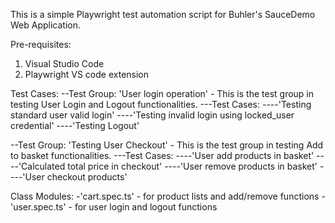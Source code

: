 This is a simple Playwright test automation script for Buhler's SauceDemo Web Application.

Pre-requisites:
1. Visual Studio Code
2. Playwright VS code extension

Test Cases:
--Test Group: 'User login operation' - This is the test group in testing User Login and Logout functionalities.
---Test Cases:
----'Testing standard user valid login'
----'Testing invalid login using locked_user credential'
----'Testing Logout'

--Test Group: 'Testing User Checkout' - This is the test group in testing Add to basket functionalities.
---Test Cases:
----'User add products in basket'
----'Calculated total price in checkout'
----'User remove products in basket'
----'User checkout products'

Class Modules:
-'cart.spec.ts' - for product lists and add/remove functions
-'user.spec.ts' - for user login and logout functions

